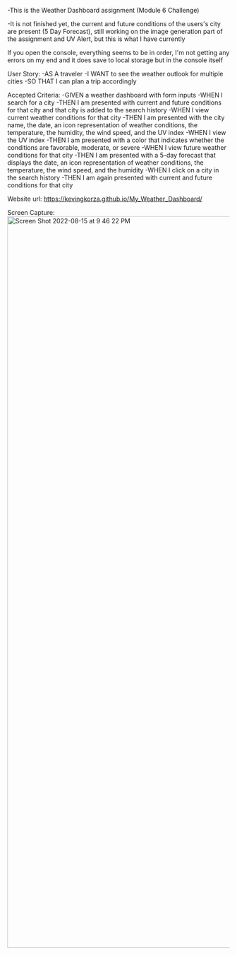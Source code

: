 -This is the Weather Dashboard assignment (Module 6 Challenge)



-It is not finished yet, the current and future conditions of the users's city are present (5 Day Forecast), still working on the image generation part of the assignment and UV Alert, but this is what I have currently

If you open the console, everything seems to be in order, I'm not getting any errors on my end and it does save to local storage but in the console itself










User Story: 
-AS A traveler
-I WANT to see the weather outlook for multiple cities
-SO THAT I can plan a trip accordingly



Accepted Criteria:
-GIVEN a weather dashboard with form inputs
-WHEN I search for a city
-THEN I am presented with current and future conditions for that city and that city is added to the search history
-WHEN I view current weather conditions for that city
-THEN I am presented with the city name, the date, an icon representation of weather conditions, the temperature, the humidity, the wind speed, and the UV index
-WHEN I view the UV index
-THEN I am presented with a color that indicates whether the conditions are favorable, moderate, or severe
-WHEN I view future weather conditions for that city
-THEN I am presented with a 5-day forecast that displays the date, an icon representation of weather conditions, the temperature, the wind speed, and the humidity
-WHEN I click on a city in the search history
-THEN I am again presented with current and future conditions for that city





Website url: 
https://kevingkorza.github.io/My_Weather_Dashboard/


Screen Capture:
<img width="1656" alt="Screen Shot 2022-08-15 at 9 46 22 PM" src="https://user-images.githubusercontent.com/107637260/184781531-aa5af35f-6090-480a-bae9-82a311c45826.png">






